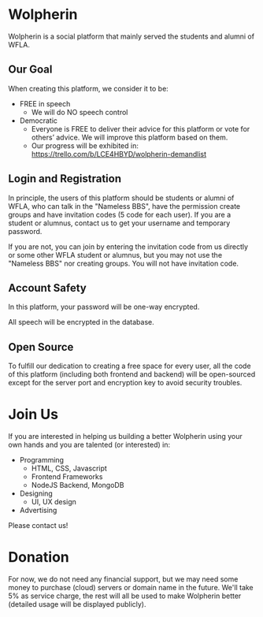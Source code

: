 # Wolpherin

Wolpherin is a social platform that mainly served the students and alumni of WFLA.

## Our Goal

When creating this platform, we consider it to be: 

- FREE in speech
  - We will do NO speech control
- Democratic
  - Everyone is FREE to deliver their advice for this platform or vote for others’ advice. We will improve this platform based on them.
  - Our progress will be exhibited in: https://trello.com/b/LCE4HBYD/wolpherin-demandlist

## Login and Registration

In principle, the users of this platform should be students or alumni of WFLA, who can talk in the "Nameless BBS", have the permission create groups and have invitation codes (5 code for each user). If you are a student or alumnus, contact us to get your username and temporary password.

If you are not, you can join by entering the invitation code from us directly or some other WFLA student or alumnus, but you may not use the "Nameless BBS" nor creating groups. You will not have invitation code.

## Account Safety

In this platform, your password will be one-way encrypted.

All speech will be encrypted in the database.

## Open Source

To fulfill our dedication to creating a free space for every user, all the code of this platform (including both frontend and backend) will be open-sourced except for the server port and encryption key to avoid security troubles.

# Join Us

If you are interested in helping us building a better Wolpherin using your own hands and you are talented (or interested) in:

- Programming
  - HTML, CSS, Javascript
  - Frontend Frameworks
  - NodeJS Backend, MongoDB
- Designing
  - UI, UX design
- Advertising

Please contact us!

# Donation

For now, we do not need any financial support, but we may need some money to purchase (cloud) servers or domain name in the future. We'll take 5% as service charge, the rest will all be used to make Wolpherin better (detailed usage will be displayed publicly).
